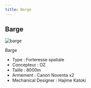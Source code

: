 ```yaml
---
title: Barge
---
```


Barge
-----

![barge](/images/stories/saga/gundamwing/mechas/oz/barge.jpg)


Barge   
  
- Type : Forteresse spatiale  
- Concepteur : OZ  
- Taille : 8000m  
- Armement : Canon Noventa x2  
- Mechanical Designer : Hajime Katoki

